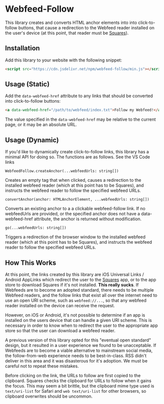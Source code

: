 # Webfeed-Follow

This library creates and converts HTML anchor elements into into click-to-follow buttons, that cause a redirection to the Webfeed reader installed on the user's device (at this point, that reader must be [Squares](https://www.squaresapp.org)).

## Installation

Add this library to your website with the following snippet:
```html
<script src="https://cdn.jsdelivr.net/npm/webfeed-follow/min.js"></script>
```

## Usage (Static)

Add the `data-webfeed-href` attribute to any links that should be converted into click-to-follow buttons:

```html
<a data-webfeed-href="/path/to/webfeed/index.txt">Follow my Webfeed!</a>
```

The value specified in the `data-webfeed-href` may be relative to the current page, or it may be an absolute URL.

## Usage (Dynamic)

If you'd like to dynamically create click-to-follow links, this library has a minimal API for doing so. The functions are as follows. See the VS Code links 

`WebfeedFollow.createAnchor(...webfeedUrls: string[])`

Creates an empty <a> tag that when clicked, causes a redirection to the installed webfeed reader (which at this point has to be Squares), and instructs the webfeed reader to follow the specified webfeed URLs.

`convertAnchor(anchor: HTMLAnchorElement, ...webfeedUrls: string[])`

Converts an existing anchor to a a clickable webfeed-follow link. If no webfeedUrls are provided, or the specified anchor does not have a data-webfeed-href attribute, the anchor is returned without modification.

`go(...webfeedUrls: string[])`

Triggers a redirection of the browser window to the installed webfeed reader (which at this point has to be Squares), and instructs the webfeed reader to follow the specified webfeed URLs.

## How This Works

At this point, the links created by this library are iOS Universal Links / Android AppLinks which redirect the user to the [Squares](https://www.squaresapp.org) app, or to the app store to download Squares if it's not installed. **This really sucks**. If Webfeeds are to become an adopted standard, there needs to be multiple Webfeed readers, and the follow links that exist all over the internet need to use an open URI scheme, such as `webfeed://...`, so that any webfeed reader installed on the device can receive the request.

However, on iOS or Android, it's not possible to determine if an app is installed on the users device that can handle a given URI scheme. This is necessary in order to know when to redirect the user to the appropriate app store so that the user can download a webfeed reader. 

A previous version of this library opted for this "eventual open standard" design, but it resulted in a user experience we found to be unacceptable. If Webfeeds are to become a viable alternative to mainstream social media, the follow-from-web experience needs to be best-in-class. RSS didn't deliver in this area and it was disasterous for it's adoption. We must be careful not to repeat these mistakes.

Before clicking on the link, the URLs to follow are first copied to the clipboard. Squares checks the clipboard for URLs to follow when it gains the focus. This may seem a bit brittle, but the clipboard mime type used is `text/uri-list` for Safari and `web text/uri-list` for other browsers, so clipboard overwrites should be uncommon.

